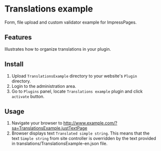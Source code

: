 # Translations example

Form, file upload and custom validator example for ImpressPages.

## Features

Illustrates how to organize translations in your plugin.

## Install

1. Upload `TranslationsExample` directory to your website's `Plugin` directory.
2. Login to the administration area.
3. Go to `Plugins` panel, locate `Translations example` plugin and click `activate` button.

## Usage

1. Navigate your browser to http://www.example.com/?sa=TranslationsExample.justTextPage
2. Browser displays text `Translated simple string`. This means that the text `Simple string` from site controller is overridden by the text provided in translations/TranslationsExample-en.json file.

